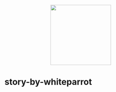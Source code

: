 <p align="center">
  <a href="https://github.com/whiteparrot-pentester-programmer/mbr-overwrite-cpp/">
    <img src="https://github.com/whiteparrot-pentester-programmer/gmail-generator/blob/main/logo.png?raw=true" width="200" height="200"/>
  </a>
</p>

# story-by-whiteparrot
